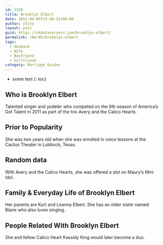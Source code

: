 ```yaml
---
id: 2326
title: Brooklyn Elbert
date: 2012-04-05T15:48:51+00:00
author: chito
layout: post
guid: https://ukdataservers.com/brooklyn-elbert/
permalink: /04/05/brooklyn-elbert
tags:
  - Husband
  - Wife
  - Boyfriend
  - Girlfriend
category: Marriage Guides
---
```


* some text
{: toc}


## Who is  Brooklyn Elbert
                  
                  
                  
Talented singer and yodeler who competed on the 6th season of America&#8217;s Got Talent in 2011 as part of the trio Avery and the Calico Hearts.
                  
                
                
                
## Prior to Popularity 
                  
                  
                  
She was two years old when she was enrolled in voice lessons at the Cactus Theater in Lubbock, Texas.
                  
                
                
                
## Random data 
                  
                  
                  
With Avery and the Calico Hearts, she was offered a slot on Maury&#8217;s Mini Idol.
                  
                
                
                
## Family & Everyday Life of Brooklyn Elbert
                  
                  
                  
Her parents are Kurt and Leanna Elbert. She has an older sister named Blaire who also loves singing.
                  
                
                
                
## People Related With  Brooklyn Elbert
                  
                  
                  
She and fellow Calico Heart Kassidy King would later become a duo.
                  
                
              
            
          
          
          
    
    
  
